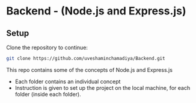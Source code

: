 # Backend - (Node.js and Express.js)

## Setup

Clone the repository to continue:

```bash
git clone https://github.com/uveshaminchamadiya/Backend.git
```

This repo contains some of the concepts of Node.js and Express.js
  - Each folder contains an individual concept
  - Instruction is given to set up the project on the local machine, for each folder (inside each folder).

